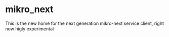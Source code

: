 # mikro_next

This is the new home for the next generation mikro-next service client, right now
higly experimental
